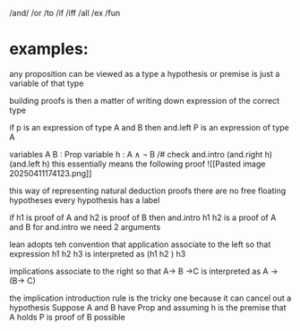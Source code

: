 
/and/ 
/or
/to
/if
/iff 
/all
/ex
/fun

# examples:
any proposition can be viewed as a type 
a hypothesis or premise is just a variable of that type

building proofs is then a matter of writing down expression of the correct type 

if p is an expression of type A and B then and.left P is an expression of type A 


variables A B : Prop
variable h : A ∧ ¬ B
/# check and.intro (and.right h) (and.left h)
this essentially means the following proof 
![[Pasted image 20250411174123.png]]

this way of representing natural deduction proofs there are no free floating hypotheses 
every hypothesis has a label 

if h1 is proof of A and h2 is proof of B then and.intro h1 h2 is a proof of A and B 
for and.intro we need 2 arguments

lean adopts teh convention that application associate to the left so that expression h1 h2 h3 is interpreted as (h1 h2 ) h3

implications associate to the right so that 
A-> B ->C is interpreted as A -> (B-> C)

the implication introduction rule is the tricky one because it can cancel out a hypothesis 
Suppose A and B have Prop and assuming h is the premise that A holds P is proof of B possible

